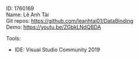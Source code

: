 ID: 1760169<br/>
Name: Lê Anh Tài<br/>
Git repos: https://github.com/leanhtai01/DataBinding<br/>
Demo: https://youtu.be/ZGbkLNdQBDA<br/>

Tools:<br/>
- IDE: Visual Studio Community 2019<br/>

